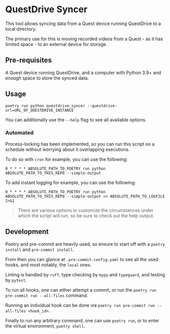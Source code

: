# QuestDrive Syncer

This tool allows syncing data from a Quest device running QuestDrive to a local directory.

The primary use for this is moving recorded videos from a Quest - as it has limited space - to an external device for storage.

## Pre-requisites

A Quest device running QuestDrive, and a computer with Python 3.9+ and enough space to store the synced data.

## Usage

```shell
poetry run python questdrive_syncer --questdrive-url=URL_OF_QUESTDRIVE_INSTANCE
```

You can additionally use the `--help` flag to see all available options.

### Automated

Process-locking has been implemented, so you can run this script on a schedule without worrying about it overlapping executions.

To do so with `cron` for example, you can use the following:

```shell
0 * * * * ABSOLUTE_PATH_TO_POETRY run python ABSOLUTE_PATH_TO_THIS_REPO --simple-output
```

To add instant logging for example, you can use the following:

```shell
0 * * * * ABSOLUTE_PATH_TO_POETRY run python ABSOLUTE_PATH_TO_THIS_REPO --simple-output >> ABSOLUTE_PATH_TO_LOGFILE 2>&1
```

> There are various options to customize the circumstances under which the script will run, so be sure to check out the help output.

## Development

Poetry and pre-commit are heavily used, so ensure to start off with a `poetry install` and `pre-commit install`.

From then you can glance at `.pre-commit-config.yaml` to see all the used hooks, and most notably, the `local` ones.

Linting is handled by `ruff`, type checking by `mypy` and `typeguard`, and testing by `pytest`.

To run all hooks, one can either attempt a commit, or run the `poetry run pre-commit run --all-files` command.

Running an individual hook can be done via `poetry run pre-commit run --all-files <hook_id>`.

Finally to run any arbitrary command, one can use `poetry run`, or to enter the virtual environment, `poetry shell`.
